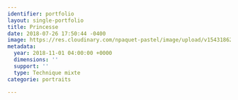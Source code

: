 ```yaml
---
identifier: portfolio
layout: single-portfolio
title: Princesse
date: 2018-07-26 17:50:44 -0400
image: https://res.cloudinary.com/npaquet-pastel/image/upload/v1543186254/22D26E57-BBBF-491F-9A57-488944DD5F8A.jpg
metadata:
  year: 2018-11-01 04:00:00 +0000
  dimensions: ''
  support: ''
  type: Technique mixte
categorie: portraits

---
```

